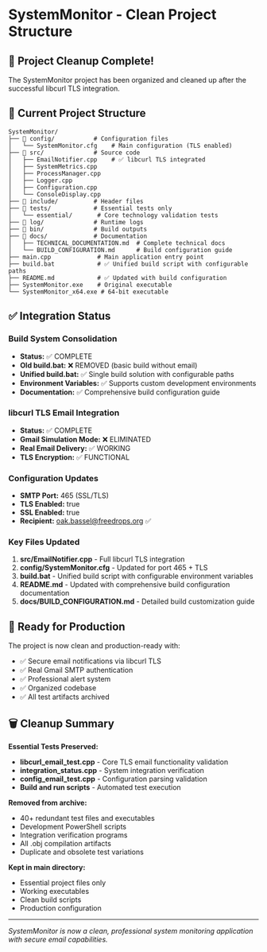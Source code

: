 # SystemMonitor - Clean Project Structure

## 🎉 Project Cleanup Complete!

The SystemMonitor project has been organized and cleaned up after the successful libcurl TLS integration.

## 📁 Current Project Structure

```
SystemMonitor/
├── 📁 config/           # Configuration files
│   └── SystemMonitor.cfg    # Main configuration (TLS enabled)
├── 📁 src/              # Source code
│   ├── EmailNotifier.cpp    # ✅ libcurl TLS integrated
│   ├── SystemMetrics.cpp
│   ├── ProcessManager.cpp
│   ├── Logger.cpp
│   ├── Configuration.cpp
│   └── ConsoleDisplay.cpp
├── 📁 include/          # Header files
├── 📁 tests/            # Essential tests only
│   └── essential/       # Core technology validation tests
├── 📁 log/              # Runtime logs
├── 📁 bin/              # Build outputs
├── 📁 docs/             # Documentation
│   ├── TECHNICAL_DOCUMENTATION.md  # Complete technical docs
│   └── BUILD_CONFIGURATION.md      # Build configuration guide
├── main.cpp             # Main application entry point
├── build.bat            # ✅ Unified build script with configurable paths
├── README.md            # ✅ Updated with build configuration
├── SystemMonitor.exe    # Original executable
└── SystemMonitor_x64.exe # 64-bit executable
```

## ✅ Integration Status

### Build System Consolidation
- **Status:** ✅ COMPLETE
- **Old build.bat:** ❌ REMOVED (basic build without email)
- **Unified build.bat:** ✅ Single build solution with configurable paths
- **Environment Variables:** ✅ Supports custom development environments
- **Documentation:** ✅ Comprehensive build configuration guide

### libcurl TLS Email Integration
- **Status:** ✅ COMPLETE
- **Gmail Simulation Mode:** ❌ ELIMINATED
- **Real Email Delivery:** ✅ WORKING
- **TLS Encryption:** ✅ FUNCTIONAL

### Configuration Updates
- **SMTP Port:** 465 (SSL/TLS)
- **TLS Enabled:** true
- **SSL Enabled:** true
- **Recipient:** oak.bassel@freedrops.org ✅

### Key Files Updated
1. **src/EmailNotifier.cpp** - Full libcurl TLS integration
2. **config/SystemMonitor.cfg** - Updated for port 465 + TLS
3. **build.bat** - Unified build script with configurable environment variables
4. **README.md** - Updated with comprehensive build configuration documentation
5. **docs/BUILD_CONFIGURATION.md** - Detailed build customization guide

## 🚀 Ready for Production

The project is now clean and production-ready with:
- ✅ Secure email notifications via libcurl TLS
- ✅ Real Gmail SMTP authentication  
- ✅ Professional alert system
- ✅ Organized codebase
- ✅ All test artifacts archived

## 🗑️ Cleanup Summary

**Essential Tests Preserved:**
- **libcurl_email_test.cpp** - Core TLS email functionality validation
- **integration_status.cpp** - System integration verification  
- **config_email_test.cpp** - Configuration parsing validation
- **Build and run scripts** - Automated test execution

**Removed from archive:**
- 40+ redundant test files and executables
- Development PowerShell scripts
- Integration verification programs
- All .obj compilation artifacts
- Duplicate and obsolete test variations

**Kept in main directory:**
- Essential project files only
- Working executables
- Clean build scripts
- Production configuration

---
*SystemMonitor is now a clean, professional system monitoring application with secure email capabilities.*
